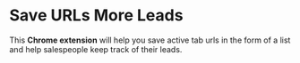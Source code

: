 # Save URLs More Leads
 This <b>Chrome extension</b> will help you save active tab urls in the form of a list and help salespeople keep track of their leads.
